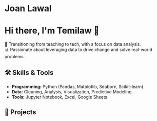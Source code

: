 # Joan Lawal

# Hi there, I'm Temilaw 👋  
🌟 Transitioning from teaching to tech, with a focus on data analysis.  
📊 Passionate about leveraging data to drive change and solve real-world problems.  

## 🛠️ Skills & Tools  
- **Programming:** Python (Pandas, Matplotlib, Seaborn, Scikit-learn)  
- **Data:** Cleaning, Analysis, Visualization, Predictive Modeling  
- **Tools:** Jupyter Notebook, Excel, Google Sheets  

## 📂 Projects  

<!--
**temilaw/temilaw** is a ✨ _special_ ✨ repository because its `README.md` (this file) appears on your GitHub profile.

Here are some ideas to get you started:

- 🔭 I’m currently working on ...
- 🌱 I’m currently learning ...
- 👯 I’m looking to collaborate on ...
- 🤔 I’m looking for help with ...
- 💬 Ask me about ...
- 📫 How to reach me: ...
- 😄 Pronouns: ...
- ⚡ Fun fact: ...
-->
